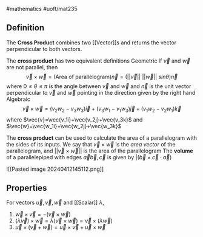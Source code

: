 #mathematics 
#uoft/mat235 
## Definition
The **Cross Product** combines two [[Vector]]s and returns the vector perpendicular to both vectors.

The **cross product** has two equivalent definitions
Geometric
	If $\vec{v}$ and $\vec{w}$ are not parallel, then $$\vec{v}\times\vec{w}=(\text{Area of parallelogram})\vec{n}=(||\vec{v}|| \ ||\vec{w}|| \ sin \theta) \vec{n}$$where $0\leq\theta\leq\pi$ is the angle between $\vec{v}$ and $\vec{w}$ and $\vec{n}$ is the unit vector perpendicular to $\vec{v}$ and $\vec{w}$ pointing in the direction given by the right hand 
Algebraic $$\vec{v}\times\vec{w}=(v_2w_2-v_3w_3)\vec{i}+(v_3w_1-v_1w_3)\vec{j}+(v_1w_2-v_2w_1)\vec{k}$$where $\vec{v}=\vec{v_1i}+\vec{v_2j}+\vec{v_3k}$ and $\vec{w}=\vec{w_1i}+\vec{w_2j}+\vec{w_3k}$

The **cross product** can be used to calculate the area of a parallelogram with the sides of its inputs. We say that $\vec{v}\times\vec{w}$ is the *area vector* of the parallelogram, and $||\vec{v}\times\vec{w}||$ is the area of the parallelogram
The **volume** of a parallelepiped with edges $\vec{a}\vec{b},\vec{c}$ is given by $|(\vec{b}\times\vec{c}\cdot\vec{a})$

![[Pasted image 20240412145112.png]]
## Properties
For vectors $\vec{u},\vec{v},\vec{w}$ and [[Scalar]] $\lambda$,
1. $\vec{w}\times\vec{v}=-(\vec{v}\times\vec{w})$
2. $(\lambda\vec{v})\times\vec{w}=\lambda(\vec{v}\times\vec{w})=\vec{v}\times(\lambda\vec{w})$
3. $\vec{u}\times(\vec{v}+\vec{w})=\vec{u}\times\vec{v}+\vec{u}\times\vec{w}$